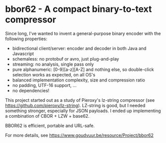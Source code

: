 # bbor62 - A compact binary-to-text compressor

Since long, I've wanted to invent a general-purpose binary encoder with the following properties:

- bidirectional client/server: encoder and decoder in both Java and Javascript
- schemaless: no protobuf or avro, just plug-and-play
- streaming: no analysis, single pass only
- pure alphanumeric: [0-9][a-z][A-Z] and nothing else, so double-click selection works as expected, on all OS's
- balanced implementation complexity, size and compression ratio
- no padding, UTF-16 support, ...
- no dependencies!

This project started out as a study of Pieroxy's lz-string compressor (see https://github.com/pieroxy/lz-string).
LZ-string is good, but I needed something stronger, especially for JSON payloads.
I ended up implementing a combination of CBOR + LZW + base62.

BBOR62 is efficient, portable and URL-safe.

For more details, see https://www.goudvuur.be/resource/Project/bbor62

